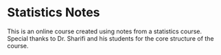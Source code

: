 # Statistics Notes
This is an online course created using notes from a statistics course. 
Special thanks to Dr. Sharifi and his students for the core structure of the course.

